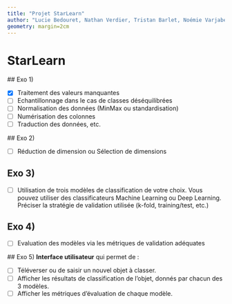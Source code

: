 ```yaml
---
title: "Projet StarLearn"
author: "Lucie Bedouret, Nathan Verdier, Tristan Barlet, Noémie Varjabedian, Thomas Tissier"
geometry: margin=2cm
---
```


# StarLearn

## Exo 1)
- [X] Traitement des valeurs manquantes
- [ ] Echantillonnage dans le cas de classes déséquilibrées
- [ ] Normalisation des données (MinMax ou standardisation)
- [ ] Numérisation des colonnes
- [ ] Traduction des données, etc.

## Exo 2)
- [ ] Réduction de dimension ou Sélection de dimensions

## Exo 3)
- [ ] Utilisation de trois modèles de classification de votre choix. Vous pouvez utiliser des classificateurs Machine Learning ou Deep Learning. Préciser la stratégie de validation utilisée (k-fold, training/test, etc.)

## Exo 4)
- [ ] Evaluation des modèles via les métriques de validation adéquates

## Exo 5)
**Interface utilisateur** qui permet de :
- [ ] Téléverser ou de saisir un nouvel objet à classer.
- [ ] Afficher les résultats de classification de l’objet, donnés par chacun des 3 modèles.
- [ ] Afficher les métriques d’évaluation de chaque modèle.